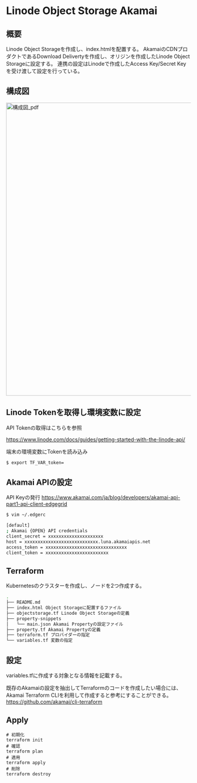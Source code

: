 # Linode Object Storage Akamai

## 概要

Linode Object Storageを作成し、index.htmlを配置する。
AkamaiのCDNプロダクトであるDownload Delivertyを作成し、オリジンを作成したLinode Object Storageに設定する。
連携の設定はLinodeで作成したAccess Key/Secret Keyを受け渡して設定を行っている。

## 構成図

<img width="800" alt="構成図_pdf" src="https://user-images.githubusercontent.com/4577575/170216193-50ceb7e8-5634-4841-9885-1ca7f903d98b.png">

## Linode Tokenを取得し環境変数に設定

API Tokenの取得はこちらを参照

https://www.linode.com/docs/guides/getting-started-with-the-linode-api/

端末の環境変数にTokenを読み込み
```sh
$ export TF_VAR_token=
```

## Akamai APIの設定

API Keyの発行
https://www.akamai.com/ja/blog/developers/akamai-api-part1-api-client-edgegrid

```sh
$ vim ~/.edgerc

[default]
; Akamai {OPEN} API credentials
client_secret = xxxxxxxxxxxxxxxxxxxxx
host = xxxxxxxxxxxxxxxxxxxxxxxxxxxx.luna.akamaiapis.net
access_token = xxxxxxxxxxxxxxxxxxxxxxxxxxxxxxx
client_token = xxxxxxxxxxxxxxxxxxxxxxxx
```

## Terraform

Kubernetesのクラスターを作成し、ノードを2つ作成する。


```sh
.
├── README.md
├── index.html Object Storageに配置するファイル
├── objectstorage.tf Linode Object Storageの定義
├── property-snippets
│   └── main.json Akamai Propertyの設定ファイル
├── property.tf Akamai Propertyの定義
├── terraform.tf プロバイダーの指定
└── variables.tf 変数の指定
```

## 設定

variables.tfに作成する対象となる情報を記載する。

既存のAkamaiの設定を抽出してTerraformのコードを作成したい場合には、Akamai Terraform CLIを利用して作成すると参考にすることができる。
https://github.com/akamai/cli-terraform

## Apply

```
# 初期化
terraform init
# 確認
terraform plan
# 適用
terraform apply
# 削除
terraform destroy
```
